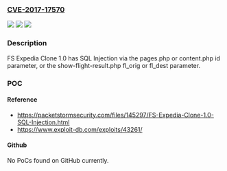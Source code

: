 ### [CVE-2017-17570](https://cve.mitre.org/cgi-bin/cvename.cgi?name=CVE-2017-17570)
![](https://img.shields.io/static/v1?label=Product&message=n%2Fa&color=blue)
![](https://img.shields.io/static/v1?label=Version&message=n%2Fa&color=blue)
![](https://img.shields.io/static/v1?label=Vulnerability&message=n%2Fa&color=brighgreen)

### Description

FS Expedia Clone 1.0 has SQL Injection via the pages.php or content.php id parameter, or the show-flight-result.php fl_orig or fl_dest parameter.

### POC

#### Reference
- https://packetstormsecurity.com/files/145297/FS-Expedia-Clone-1.0-SQL-Injection.html
- https://www.exploit-db.com/exploits/43261/

#### Github
No PoCs found on GitHub currently.

